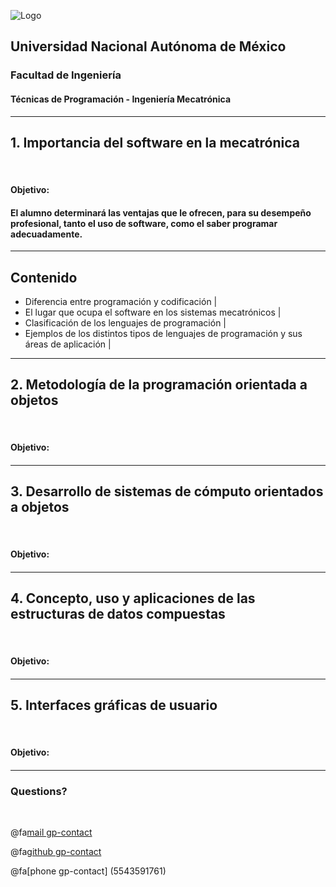 ![Logo](http://arquitectura.unam.mx/uploads/8/1/1/0/8110907/_2634437.png?131)
## Universidad Nacional Autónoma de México
### Facultad de Ingeniería
#### Técnicas de Programación - Ingeniería Mecatrónica

---

## 1. Importancia del software en la mecatrónica

<br>

#### Objetivo:
#### El alumno determinará las ventajas que le ofrecen, para su desempeño profesional, tanto el uso de software, como el saber programar adecuadamente.

---

## Contenido

- Diferencia entre programación y codificación |
- El lugar que ocupa el software en los sistemas mecatrónicos |
- Clasificación de los lenguajes de programación |
- Ejemplos de los distintos tipos de lenguajes de programación y sus áreas de aplicación |

---

## 2. Metodología de la programación orientada a objetos

<br>

#### Objetivo:
#### 

---

## 3. Desarrollo de sistemas de cómputo orientados a objetos

<br>

#### Objetivo:
#### 

---

## 4. Concepto, uso y aplicaciones de las estructuras de datos compuestas

<br>

#### Objetivo:
#### 

---

## 5. Interfaces gráficas de usuario

<br>

#### Objetivo:
#### 
---


### Questions?

<br>

@fa[mail gp-contact](zmpk.fi@gmail.com)

@fa[github gp-contact](MarcoZmpk)

@fa[phone gp-contact] (5543591761)